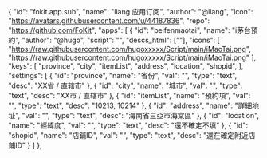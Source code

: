 {
  "id": "fokit.app.sub",
  "name": "liang 应用订阅",
  "author": "@liang",
  "icon": "https://avatars.githubusercontent.com/u/44187836",
  "repo": "https://github.com/FoKit",
  "apps": [ 
    {
          "id": "beifenmaotai",
      "name": "i茅台預約",
      "author": "@hugo",
      "script": "",
      "descs_html": [""],
      "icons": [
        "https://raw.githubusercontent.com/hugoxxxxx/Script/main/iMaoTai.png",
        "https://raw.githubusercontent.com/hugoxxxxx/Script/main/iMaoTai.png"
      ],
      "keys": [
        "province",
        "city",
        "itemList",
        "address",
        "location",
        "shopid",
      ],
      "settings": [
        {
          "id": "province",
          "name": "省份",
          "val": "",
          "type": "text",
          "desc": "XX省 / 直辖市"
        },
        {
          "id": "city",
          "name": "城市",
          "val": "",
          "type": "text",
          "desc": "XX市 / 直辖市"
        },
        {
          "id": "itemList",
          "name": "預約項",
          "val": "",
          "type": "text",
          "desc": "10213, 10214"
        },
         {
          "id": "address",
          "name": "詳細地址",
          "val": "",
          "type": "text",
          "desc": "海南省三亞市海棠區"
        },
         {
          "id": "location",
          "name": "經緯度",
          "val": "",
          "type": "text",
          "desc": "還不確定不填"
        },
         {
          "id": "shopid",
          "name": "店鋪ID",
          "val": "",
          "type": "text",
          "desc": "還在確定附近店鋪ID"
        }
      ]
    },
